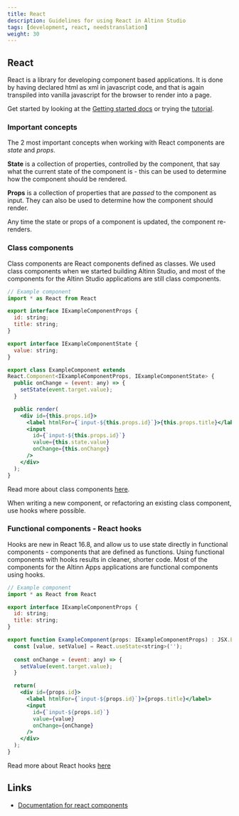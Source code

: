 ```yaml
---
title: React
description: Guidelines for using React in Altinn Studio
tags: [development, react, needstranslation]
weight: 30
---
```


## React

React is a library for developing component based applications. It is done by having declared html as xml in javascript code, and that is again transpiled into vanilla javascript for the browser to render into a page.

Get started by looking at the [Getting started docs](https://reactjs.org/docs/getting-started.html) or trying the [tutorial](https://reactjs.org/tutorial/tutorial.html).

### Important concepts
The 2 most important concepts when working with React components are _state_ and _props_. 

**State** is a collection of properties, controlled by the component, that say what the current state of the component is - this can be used to determine how the component should be rendered. 

**Props** is a collection of properties that are _passed_ to the component as input. They can also be used to determine how the component should render. 

Any time the state or props of a component is updated, the component re-renders.

### Class components
Class components are React components defined as classes. We used class components when we started building Altinn Studio, and most of the components for the Altinn Studio applications are still class components.

```jsx
// Example component
import * as React from React

export interface IExampleComponentProps {
  id: string;
  title: string;
}

export interface IExampleComponentState {
  value: string;
}

export class ExampleComponent extends 
React.Component<IExampleComponentProps, IExampleComponentState> {
  public onChange = (event: any) => {
    setState(event.target.value);
  }

  public render(
    <div id={this.props.id}>
      <label htmlFor={`input-${this.props.id}`}>{this.props.title}</label>
      <input
        id={`input-${this.props.id}`}
        value={this.state.value}
        onChange={this.onChange}
      />
    </div>
  );
}
```

Read more about class components [here](https://reactjs.org/docs/react-component.html).

When writing a new component, or refactoring an existing class component, use hooks where possible.

### Functional components - React hooks
Hooks are new in React 16.8, and allow us to use state directly in functional components - components that are defined as functions. Using functional components with hooks results in cleaner, shorter code. Most of the components for the Altinn Apps applications are functional components using hooks. 

```jsx
// Example component
import * as React from React

export interface IExampleComponentProps {
  id: string;
  title: string;
}

export function ExampleComponent(props: IExampleComponentProps) : JSX.Element {
  const [value, setValue] = React.useState<string>('');
  
  const onChange = (event: any) => {
    setValue(event.target.value);
  }

  return(
    <div id={props.id}>
      <label htmlFor={`input-${props.id}`}>{props.title}</label>
      <input
        id={`input-${props.id}`}
        value={value}
        onChange={onChange}
      />
    </div>
  );
}
```

Read more about React hooks [here](https://reactjs.org/docs/hooks-intro.html)

## Links

- [Documentation for react components](https://reactjs.org/docs/react-component.html)

